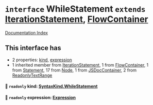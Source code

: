 # `interface` WhileStatement `extends` [IterationStatement](../interface.IterationStatement/README.md), [FlowContainer](../interface.FlowContainer/README.md)

[Documentation Index](../README.md)

## This interface has

- 2 properties:
[kind](#-readonly-kind-syntaxkindwhilestatement),
[expression](#-readonly-expression-expression)
- 1 inherited member from [IterationStatement](../interface.IterationStatement/README.md), 1 from [FlowContainer](../interface.FlowContainer/README.md), 1 from [Statement](../interface.Statement/README.md), 17 from [Node](../interface.Node/README.md), 1 from [JSDocContainer](../interface.JSDocContainer/README.md), 2 from [ReadonlyTextRange](../interface.ReadonlyTextRange/README.md)


#### 📄 `readonly` kind: [SyntaxKind.WhileStatement](../enum.SyntaxKind/README.md#whilestatement--247)



#### 📄 `readonly` expression: [Expression](../interface.Expression/README.md)



